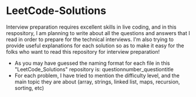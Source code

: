 # LeetCode-Solutions
Interview preparation requires excellent skills in live coding, and in this respository, I am planning to write about all the questions and answers that I read in order to prepare for the technical interviews.
I'm also trying to provide useful explanations for each solution so as to make it easy for the folks who want to read this repository for interview preparation!

* As you may have guessed the naming format for each file in this "LeetCode_Solutions" repository is: questionnumber_questiontitle
* For each problem, I have tried to mention the difficulty level, and the main topic they are about (array, strings, linked list, maps, recursion, sorting, etc)
